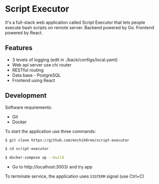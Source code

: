 # Script Executor

It's a full-stack web application called Script Executor that lets people execute bash scripts on remote server.
Backend powered by Go. Frontend powered by React.

## Features

- 3 levels of logging (edit in ./back/configs/local.yaml)
- Web api server use chi router
- RESTful routing
- Data base - PostgreSQL
- Frontend using React

## Development

Software requirements:

- Git
- Docker

To start the application use three commands:

```sh
$ git clone https://github.com/enchik0reo/script-executor

$ cd script-executor

$ docker-compose up --build
```
- Go to http://localhost:3003/ and try app

To terminate service, the application uses `SIGTERM` signal (use Ctrl+C)